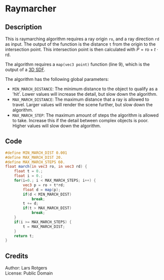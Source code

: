 # Raymarcher

## Description

This is raymarching algorithm requires a ray origin `ro`, and a ray direction `rd` as input.
The output of the function is the distance `t` from the origin to the intersection point.
This intersection point is then calculated with $P = \textrm{ro} + t\cdot \textrm{rd}$.

The algorithm requires a `map(vec3 point)` function (line 9), which is the output of a [3D SDF](#). 

The algorithm has the following global parameters:

 * `MIN_MARCH_DISTANCE`: The minimum distance to the object to qualify as a 'hit'. Lower values will increase the detail, but slow down the algorithm.
 * `MAX_MARCH_DISTANCE`: The maximum distance that a ray is allowed to travel. Larger values will render the scene further, but slow down the algorithm.
 * `MAX_MARCH_STEP`: The maximum amount of steps the algorithm is allowed to take. Increase this if the detail between complex objects is poor. Higher values will slow down the algorithm.

## Code

```glsl
#define MIN_MARCH_DIST 0.001
#define MAX_MARCH_DIST 20.
#define MAX_MARCH_STEPS 60.
float march(in vec3 ro, in vec3 rd) {
    float t = 0.;
    float i = 0.;
    for(i=0.; i < MAX_MARCH_STEPS; i++) {
        vec3 p = ro + t*rd;
        float d = map(p);
        if(d < MIN_MARCH_DIST)
            break;
        t += d;
        if(t > MAX_MARCH_DIST)
            break;
    }
    if(i >= MAX_MARCH_STEPS) {
        t = MAX_MARCH_DIST;
    }
    return t;
}
```

## Credits

Author: Lars Rotgers \
License: Public Domain